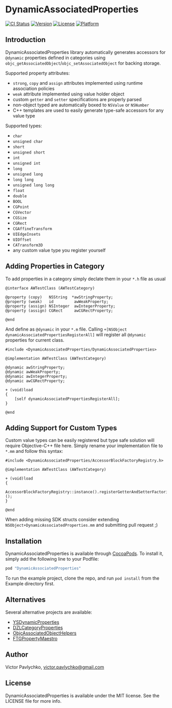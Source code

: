 # DynamicAssociatedProperties

[![CI Status](http://img.shields.io/travis/victor-pavlychko/DynamicAssociatedProperties.svg?style=flat)](https://travis-ci.org/victor-pavlychko/DynamicAssociatedProperties)
[![Version](https://img.shields.io/cocoapods/v/DynamicAssociatedProperties.svg?style=flat)](http://cocoapods.org/pods/DynamicAssociatedProperties)
[![License](https://img.shields.io/cocoapods/l/DynamicAssociatedProperties.svg?style=flat)](http://cocoapods.org/pods/DynamicAssociatedProperties)
[![Platform](https://img.shields.io/cocoapods/p/DynamicAssociatedProperties.svg?style=flat)](http://cocoapods.org/pods/DynamicAssociatedProperties)

## Introduction

DynamicAssociatedProperties library automatically generates accessors for `@dynamic` properties defined in categories using `objc_getAssociatedObject`/`objc_setAssociatedObject` for backing storage.

Supported property attributes:
* `strong`, `copy` and `assign` attributes implemented using runtime association policies
* `weak` attribute implemented using value holder object
* custom `getter` and `setter` specifications are properly parsed
* non-object typed are automatically boxed to `NSValue` or `NSNumber`
* C++ templates are used to easily generate type-safe accessors for any value type

Supported types:
* `char`
* `unsigned char`
* `short`
* `unsigned short`
* `int`
* `unsigned int`
* `long`
* `unsigned long`
* `long long`
* `unsigned long long`
* `float`
* `double`
* `BOOL`
* `CGPoint`
* `CGVector`
* `CGSize`
* `CGRect`
* `CGAffineTransform`
* `UIEdgeInsets`
* `UIOffset`
* `CATransform3D`
* any custom value type you register yourself

## Adding Properties in Category

To add properties in a category simply declate them in your `*.h` file as usual

```objc
@interface AWTestClass (AWTestCategory)

@property (copy)   NSString  *awStringProperty;
@property (weak)   id         awWeakProperty;
@property (assign) NSInteger  awIntegerProperty;
@property (assign) CGRect     awCGRectProperty;

@end
```

And define as `@dynamic` in your `*.m` file. Calling `+[NSObject dynamicAssociatedPropertiesRegisterAll]` will register all `@dynamic` properties for current class.

```objc
#include <DynamicAssociatedProperties/DynamicAssociatedProperties>

@implementation AWTestClass (AWTestCategory)

@dynamic awStringProperty;
@dynamic awWeakProperty;
@dynamic awIntegerProperty;
@dynamic awCGRectProperty;

+ (void)load
{
    [self dynamicAssociatedPropertiesRegisterAll];
}

@end
```

## Adding Support for Custom Types

Custom value types can be easily registered but type safe solution will require Objective-C++ file here. Simply rename your implementation file to `*.mm` and follow this syntax:

```objc
#include <DynamicAssociatedProperties/AccessorBlockFactoryRegistry.h>

@implementation AWTestClass (AWTestCategory)

+ (void)load
{
    AccessorBlockFactoryRegistry::instance().registerGetterAndSetterFactories<MyStructType>();
}

@end
```

When adding missing SDK structs consider extending `NSObject+DynamicAssociatedProperties.mm` and submitting pull request ;)

## Installation

DynamicAssociatedProperties is available through [CocoaPods](http://cocoapods.org). To install
it, simply add the following line to your Podfile:

```ruby
pod "DynamicAssociatedProperties"
```

To run the example project, clone the repo, and run `pod install` from the Example directory first.

## Alternatives

Several alternative projects are available:

* [YSDynamicProperties](https://github.com/youngshook/YSDynamicProperties)
* [DZLCategoryProperties](https://github.com/samdods/dynamicCategoryProperties)
* [ObjcAssociatedObjectHelpers](https://github.com/itsthejb/ObjcAssociatedObjectHelpers)
* [FTGPropertyMaestro](https://github.com/onmyway133/FTGPropertyMaestro)

## Author

Victor Pavlychko, victor.pavlychko@gmail.com

## License

DynamicAssociatedProperties is available under the MIT license. See the LICENSE file for more info.
